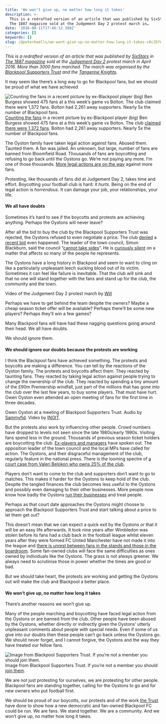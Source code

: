```yaml
---
title: 'We won’t give up, no matter how long it takes'
description: >-
  This is a redrafted version of an article that was published by SixStars in
  The 1887 magazine sold at the Judgement Day 2 protest march in…
date: '2016-08-11T17:46:12.388Z'
categories: []
keywords: []
slug: /@peterkwells/we-wont-give-up-no-matter-how-long-it-takes-c0c35f6ca978
---
```


_This is a redrafted version of an article that was published by_ [_SixStars_](http://sixstarsuk.bigcartel.com) _in_ [_The 1887 magazine_](http://sixstarsuk.bigcartel.com/product/the-1887-magazine-issue-1) _sold at the_ [_Judgement Day 2_](http://www.mirror.co.uk/sport/football/news/blackpool-fans-take-streets-around-7871707) _protest march in April 2016. More than 3000 fans marched. The march was organised by the_ [_Blackpool Supporters Trust_](http://sixstarsuk.bigcartel.com/product/the-1887-magazine-issue-1) _and the_ [_Tangerine Knights_](https://www.facebook.com/tangerineknightssupport/)_._

It may seem like there’s a long way to go for Blackpool fans, but we should be proud of what we have achieved

![[Counting the fans](https://medium.com/@peterkwells/football-attendance-figures-are-inaccurate-and-don-t-tell-the-whole-story-b4e3f4859648#.eahrd2vn8) in a recent picture by ex-Blackpool player (big) Ben Burgess showed 475 fans at a this week’s game vs Bolton. The club [claimed there were 1,372 fans](https://twitter.com/AndyJSykes/status/763353677058965505). Bolton had 2,261 away supporters. Nearly 5x the number of Blackpool fans.](https://cdn-images-1.medium.com/max/600/1*m4-r4HyvQ1UfhSqkRLYNzQ.png)
[Counting the fans](https://medium.com/@peterkwells/football-attendance-figures-are-inaccurate-and-don-t-tell-the-whole-story-b4e3f4859648#.eahrd2vn8) in a recent picture by ex-Blackpool player (big) Ben Burgess showed 475 fans at a this week’s game vs Bolton. The club [claimed there were 1,372 fans](https://twitter.com/AndyJSykes/status/763353677058965505). Bolton had 2,261 away supporters. Nearly 5x the number of Blackpool fans.

The Oyston family have taken legal action against fans. Abused them. Taunted them. A fan was jailed. An unknown, but large, number of fans are banned from Bloomfield Road. Thousands of fans are boycotting and refusing to go back until the Oystons go. We’re not paying any more. I’m one of those thousands. [More legal actions are on the way](http://www.blackpoolfc.co.uk/news/article/2016-17/owen-oyston-an-open-letter-3214790.aspx) against more fans.

Protesting, like thousands of fans did at Judgement Day 2, takes time and effort. Boycotting your football club is hard: it _hurts_. Being on the end of legal action is _horrendous_. It can damage your job, your relationships, your life.

#### We all have doubts

Sometimes it’s hard to see if the boycotts and protests are achieving anything. Perhaps the Oystons will never leave?

After all the bid to buy the club by the Blackpool Supporters Trust was rejected, the Oystons refused to even negotiate a price. The club [denied](http://www.blackpoolfc.co.uk/news/article/2016-17/club-statement-3193176.aspx) a [recent bid](http://www.dailymail.co.uk/sport/football/article-3696145/Blackpool-receive-10m-takeover-bid-week-owner-Owen-Oyston-claimed-interested-buying-League-Two-club.html) even happened. The leader of the town council, Simon Blackburn, said the council “[cannot take sides](http://www.blackpoolgazette.co.uk/news/local/town-hall-response-to-blackpool-fans-plea-1-7687567)”. He is [curiously silent](https://medium.com/@peterkwells/the-curious-silence-of-blackpool-council-and-its-leader-c1b9be675fde#.7zxmnpfsk) on a matter that affects so many of the people he represents.

The Oystons have a long history in Blackpool and seem to want to cling on like a particularly unpleasant leech sucking blood out of its victim. Sometimes it can feel like failure is inevitable. That the club will sink and that no one will stand together with the fans and stand up for the club, the community and the town.

Video of the Judgement Day 2 protest march by [Will](https://www.youtube.com/channel/UCIoHuPYKSGzsv5vdFQmdekQ)

Perhaps we have to get behind the team despite the owners? Maybe a cheap season ticket offer will be available? Perhaps there’ll be some new players? Perhaps they’ll win a few games?

Many Blackpool fans will have had these nagging questions going around their head. We all have doubts.

We should ignore them.

#### We should ignore our doubts because the protests are working

I think the Blackpool fans have achieved something. The protests and boycotts are making a difference. You can tell by the reactions of the Oyston family. The protests and boycotts affect them. They reacted by taunting fans. They reacted by taking legal action against people trying to change the ownership of the club. They reacted by spending a tiny amount of the £90m Premiership windfall, just part of the millions that has gone into the club over the last few years, to buy some players. That must have hurt. Owen Oyston even attended an open meeting of fans for the first time in three decades.

Owen Oyston at a meeting of Blackpool Supporters Trust. Audio by [Sammyfid](https://rabble.tv/user/sammyfid/profile). Video by [INOIT](https://www.youtube.com/channel/UCGoU--X2aC1IBR7XggBgkbg).

But the protests also work by influencing other people. Crowd numbers have dropped to levels not seen since the late 1980s/early 1990s. Visiting fans spend less in the ground. Thousands of previous season ticket holders are boycotting the club. [Ex-players and managers](https://medium.com/@peterkwells/what-football-professionals-think-of-blackpool-fc-5c3f046fdbe8#.rdakoz499) have spoken out. The opposition leader of the town council and the local MPs have called for action. The Oystons, and their disgraceful management of the club, regularly feature in the national press. There is the looming spectre of [a court case from Valeri Belokon who owns 25% of the club](https://www.theguardian.com/football/2016/apr/28/money-laundering-funds-blackpool-claim).

Players don’t want to come to the club and supporters don’t want to go to matches. This makes it harder for the Oystons to keep hold of the club. Despite the tangled finances the club becomes less useful to the Oystons and possibly even damaging to their other businesses. More people now know how badly the Oystons [run their businesses](http://www.blackpoolfc.co.uk/news/article/2016-17/matter-addressed-3240612.aspx) and treat people.

Perhaps as that court date approaches the Oystons might choose to approach the Blackpool Supporters Trust and start talking about a price to let them get out?

This doesn’t mean that we can expect a quick exit by the Oystons or that it will be an easy life afterwards. It took nine years after Wimbledon was stolen before its fans had a club back in the football league whilst eleven years after they were formed FC United Manchester have not made it into the league and [there is unrest between fans in the stands and those in the boardroom](http://www.manchestereveningnews.co.uk/news/greater-manchester-news/fc-united-board-stand-down-11260519). Some fan-owned clubs will face the same difficulties as ones owned by individuals like the Oystons. The grass is not always greener. We always need to scrutinise those in power whether the times are good or bad.

But we should take heart, the protests are working and getting the Oystons out will make the club and Blackpool a better place.

#### We won’t give up, no matter how long it takes

There’s another reasons we won’t give up.

Many of the people marching and boycotting have faced legal action from the Oystons or are banned from the club. Other people have been abused by the Oystons, whether directly or indirectly given the Oystons’ utterly unpleasant comments about people with special needs. Even if some of us give into our doubts then these people can’t go back unless the Oystons go. We should never forget, and I cannot forgive, the Oystons and the way they have treated our fellow fans.

![Image from Blackpool Supporters Trust. If you’re not a member you should [join them](http://blackpoolsupporterstrust.com/Site/JoinUs.aspx).](https://cdn-images-1.medium.com/max/600/1*byRfOf-JhI3kZ9uzLXsPjA.jpeg)
Image from Blackpool Supporters Trust. If you’re not a member you should [join them](http://blackpoolsupporterstrust.com/Site/JoinUs.aspx).

We are not just protesting for ourselves, we are protesting for other people. Blackpool fans are standing together, calling for the Oystons to go and for new owners who put football first.

We should be proud of our boycotts, our protests and of the work [the Trust](http://blackpoolsupporterstrust.com/Site/JoinUs.aspx) have done to show how a new democratic and fan-owned Blackpool FC could be run. We are fans. We stand together. We are a community. And we won’t give up, no matter how long it takes.